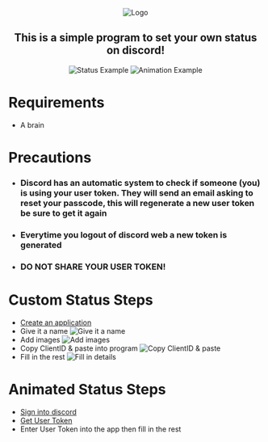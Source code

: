 <div align="center">
  <p>
    <img src="https://i.imgur.com/V1nlR1e.png" title="Logo">
  </p>

  <p style="text-align: center;">
    <h2>This is a simple program to set your own status on discord!</h2>
  </p>
  
  <p>
    <img src="https://i.imgur.com/pPZAiDk.png" title="Status Example">
    <img src="https://i.imgur.com/uMdSCFT.gif" title="Animation Example">
  </p>
</div>

# Requirements
- A brain

# Precautions
- ### Discord has an automatic system to check if someone (you) is using your user token. They will send an email asking to reset your passcode, this will regenerate a new user token be sure to get it again
- ### Everytime you logout of discord web a new token is generated
- ### DO NOT SHARE YOUR USER TOKEN!

# Custom Status Steps
- [Create an application](https://discord.com/developers/applications)
- Give it a name
![Give it a name](https://i.imgur.com/xD2b1tU.png)
- Add images
![Add images](https://i.imgur.com/2bILbCG.png)
- Copy ClientID & paste into program
![Copy ClientID & paste](https://i.imgur.com/MXckkyp.png)
- Fill in the rest
![Fill in details](https://i.imgur.com/CzrIQVI.png)

# Animated Status Steps
- [Sign into discord](https://discord.com/channels/@me)
- [Get User Token](https://youtu.be/utTQfcuRBqU)
- Enter User Token into the app then fill in the rest
